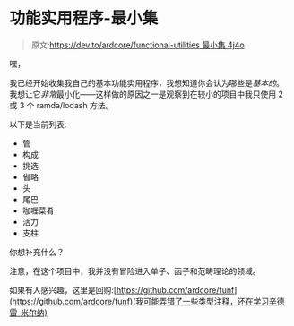 # 功能实用程序-最小集

> 原文:[https://dev.to/ardcore/functional-utilities 最小集 4j4o](https://dev.to/ardcore/functional-utilities---minimal-set-4j4o)

嘿，

我已经开始收集我自己的基本功能实用程序，我想知道你会认为哪些是*基本的*。
我想让它*非常*最小化——这样做的原因之一是观察到在较小的项目中我只使用 2 或 3 个 ramda/lodash 方法。

以下是当前列表:

*   管
*   构成
*   挑选
*   省略
*   头
*   尾巴
*   咖喱菜肴
*   活力
*   支柱

你想补充什么？

注意，在这个项目中，我并没有冒险进入单子、函子和范畴理论的领域。

如果有人感兴趣，这里是回购:[https://github.com/ardcore/funf](https://github.com/ardcore/funf)(我可能弄错了一些类型注释，还在学习辛德雷-米尔纳)